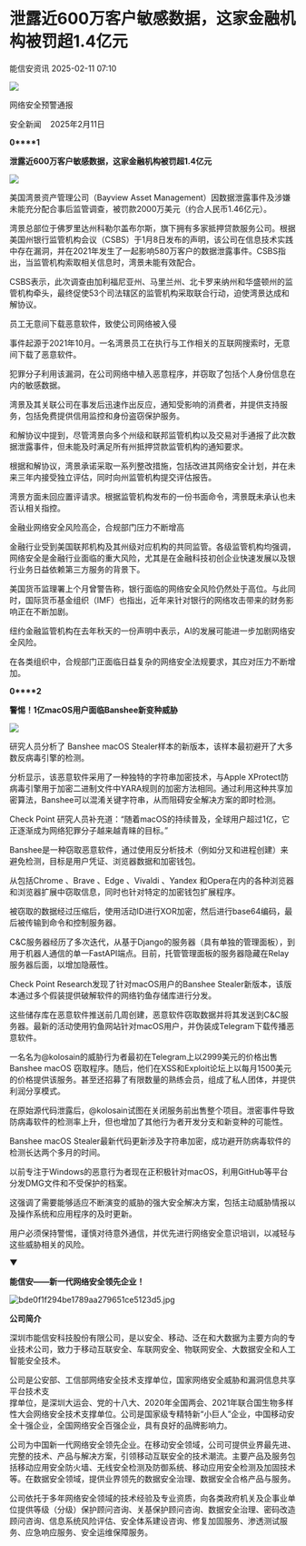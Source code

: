 #  泄露近600万客户敏感数据，这家金融机构被罚超1.4亿元   
 能信安资讯   2025-02-11 07:10  
  
![](https://mmbiz.qpic.cn/sz_mmbiz_png/f7EgONBwTiczHywS96WgqMhmnIEn4ML1H7mxNiafc3WP21ulZCEH0IuvghqpKWwjAkkBMy3FcG4aUibWKWRJUBRdw/640?wx_fmt=png&from=appmsg "")  
  
网络安全预警通报  
  
安全新闻    2025年2月11日  
  
  
  
**0****1**  
  
**泄露近600万客户敏感数据，这家金融机构被罚超1.4亿元**  
  
![](https://mmbiz.qpic.cn/sz_mmbiz_png/f7EgONBwTiczHywS96WgqMhmnIEn4ML1HibwQNAB2RgpMmXQAeL6I8f8hica2YTA1xkiaibvuL9Ly8aA7dG4r33R1kg/640?wx_fmt=png&from=appmsg "")  
  
  
  
美国湾景资产管理公司（Bayview Asset Management）因数据泄露事件及涉嫌未能充分配合事后监管调查，被罚款2000万美元（约合人民币1.46亿元）。  
  
湾景总部位于佛罗里达州科勒尔盖布尔斯，旗下拥有多家抵押贷款服务公司。根据美国州银行监管机构会议（CSBS）于1月8日发布的声明，该公司在信息技术实践中存在漏洞，并在2021年发生了一起影响580万客户的数据泄露事件。CSBS指出，当监管机构索取相关信息时，湾景未能有效配合。  
  
CSBS表示，此次调查由加利福尼亚州、马里兰州、北卡罗来纳州和华盛顿州的监管机构牵头，最终促使53个司法辖区的监管机构采取联合行动，迫使湾景达成和解协议。  
  
员工无意间下载恶意软件，致使公司网络被入侵  
  
事件起源于2021年10月。一名湾景员工在执行与工作相关的互联网搜索时，无意间下载了恶意软件。  
  
犯罪分子利用该漏洞，在公司网络中植入恶意程序，并窃取了包括个人身份信息在内的敏感数据。  
  
湾景及其关联公司在事发后迅速作出反应，通知受影响的消费者，并提供支持服务，包括免费提供信用监控和身份盗窃保护服务。  
  
和解协议中提到，尽管湾景向多个州级和联邦监管机构以及交易对手通报了此次数据泄露事件，但未能及时满足所有州抵押贷款监管机构的通知要求。  
  
根据和解协议，湾景承诺采取一系列整改措施，包括改进其网络安全计划，并在未来三年内接受独立评估，同时向州监管机构提交评估报告。  
  
湾景方面未回应置评请求。根据监管机构发布的一份书面命令，湾景既未承认也未否认相关指控。  
  
金融业网络安全风险高企，合规部门压力不断增高  
  
金融行业受到美国联邦机构及其州级对应机构的共同监管。各级监管机构均强调，网络安全是金融行业面临的重大风险，尤其是在金融科技初创企业快速发展以及银行业务日益依赖第三方服务的背景下。  
  
美国货币监理署上个月曾警告称，银行面临的网络安全风险仍然处于高位。与此同时，国际货币基金组织（IMF）也指出，近年来针对银行的网络攻击带来的财务影响正在不断加剧。  
  
纽约金融监管机构在去年秋天的一份声明中表示，AI的发展可能进一步加剧网络安全风险。  
  
在各类组织中，合规部门正面临日益复杂的网络安全法规要求，其应对压力不断增加。  
  
  
**0****2**  
  
**警惕！1亿macOS用户面临Banshee新变种威胁**  
  
![](https://mmbiz.qpic.cn/sz_mmbiz_png/f7EgONBwTiczHywS96WgqMhmnIEn4ML1HibwQNAB2RgpMmXQAeL6I8f8hica2YTA1xkiaibvuL9Ly8aA7dG4r33R1kg/640?wx_fmt=png&from=appmsg "")  
  
  
  
研究人员分析了 Banshee macOS Stealer样本的新版本，该样本最初避开了大多数反病毒引擎的检测。  
  
分析显示，该恶意软件采用了一种独特的字符串加密技术，与Apple XProtect防病毒引擎用于加密二进制文件中YARA规则的加密方法相同。通过利用这种共享加密算法，Banshee可以混淆关键字符串，从而阻碍安全解决方案的即时检测。  
  
Check Point 研究人员补充道：“随着macOS的持续普及，全球用户超过1亿，它正逐渐成为网络犯罪分子越来越青睐的目标。”  
  
Banshee是一种窃取恶意软件，通过使用反分析技术（例如分叉和进程创建）来避免检测，目标是用户凭证、浏览器数据和加密钱包。  
  
从包括Chrome 、Brave 、Edge 、Vivaldi 、Yandex 和Opera在内的各种浏览器和浏览器扩展中窃取信息，同时也针对特定的加密钱包扩展程序。  
  
被窃取的数据经过压缩后，使用活动ID进行XOR加密，然后进行base64编码，最后被传输到命令和控制服务器。  
  
C&C服务器经历了多次迭代，从基于Django的服务器（具有单独的管理面板），到用于机器人通信的单一FastAPI端点。目前，托管管理面板的服务器隐藏在Relay服务器后面，以增加隐蔽性。  
  
Check Point Research发现了针对macOS用户的Banshee Stealer新版本，该版本通过多个假装提供破解软件的网络钓鱼存储库进行分发。  
  
这些储存库在恶意软件推送前几周创建，恶意软件窃取数据并将其发送到C&C服务器。最新的活动使用钓鱼网站针对macOS用户，并伪装成Telegram下载传播恶意软件。  
  
一名名为@kolosain的威胁行为者最初在Telegram上以2999美元的价格出售Banshee macOS 窃取程序。随后，他们在XSS和Exploit论坛上以每月1500美元的价格提供该服务。甚至还招募了有限数量的熟练会员，组成了私人团体，并提供利润分享模式。  
  
在原始源代码泄露后，@kolosain试图在关闭服务前出售整个项目。泄密事件导致防病毒软件的检测率上升，但也增加了其他行为者开发分支和新变种的可能性。  
  
Banshee macOS Stealer最新代码更新涉及字符串加密，成功避开防病毒软件的检测长达两个多月的时间。  
  
以前专注于Windows的恶意行为者现在正积极针对macOS，利用GitHub等平台分发DMG文件和不受保护的档案。  
  
这强调了需要能够适应不断演变的威胁的强大安全解决方案，包括主动威胁情报以及操作系统和应用程序的及时更新。  
  
用户必须保持警惕，谨慎对待意外通信，并优先进行网络安全意识培训，以减轻与这些威胁相关的风险。  
  
  
  
  
  
  
  
  
▼  
  
**能信安——新一代网络安全领先企业！**  
  
  
  
![](https://mmbiz.qpic.cn/mmbiz_jpg/f7EgONBwTicyukySMu6FXUXWDAkWwribspgqezQeNT68WySw9CozfOicqxGnISiaB0GFYXp3qXHmpmHzays0SBTSibQ/640?wx_fmt=jpeg "bde0f1f294be1789aa279651ce5123d5.jpg")  
  
**公司简介**  
  
  
  
深圳市能信安科技股份有限公司，是以安全、移动、泛在和大数据为主要方向的专业技术公司，致力于移动互联安全、车联网安全、物联网安全、大数据安全和人工智能安全技术。  
  
公司是公安部、工信部网络安全技术支撑单位，国家网络安全威胁和漏洞信息共享平台技术支  
撑单位，是深圳大运会、党的十八大、2020年全国两会、2021年联合国生物多样性大会网络安全技术支撑单位。公司是国家级专精特新“小巨人”企业，中国移动安全十强企业，全国网络安全百强企业，具有良好的品牌影响力。  
  
公司为中国新一代网络安全领先企业。在移动安全领域，公司可提供业界最先进、完整的技术、产品与解决方案，引领移动互联安全的技术潮流。主要产品及服务包括移动应用安全防火墙、无线安全检测及防御系统、移动应用安全检测及加固技术等。在数据安全领域，提供业界领先的数据安全治理、数据安全合格产品与服务。  
  
公司依托于多年网络安全领域的技术经验及专业资质，向各类政府机关及企事业单位提供等级（分级）保护顾问咨询、关基保护顾问咨询、数据安全治理、密码改造顾问咨询、信息系统风险评估、安全体系建设咨询、修复加固服务、渗透测试服务、应急响应服务、安全运维保障服务。  
  
  
  
  
  
  
  
  
